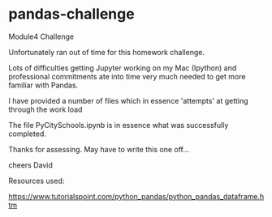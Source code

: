 # pandas-challenge
Module4 Challenge

Unfortunately ran out of time for this homework challenge.

Lots of difficulties getting Jupyter working on my Mac (Ipython) and professional commitments ate into time very much needed to get more familiar with Pandas.

I have provided a number of files which in essence 'attempts' at getting through the work load

The file PyCitySchools.ipynb is in essence what was successfully completed.

Thanks for assessing. May have to write this one off...

cheers David

Resources used:

https://www.tutorialspoint.com/python_pandas/python_pandas_dataframe.htm